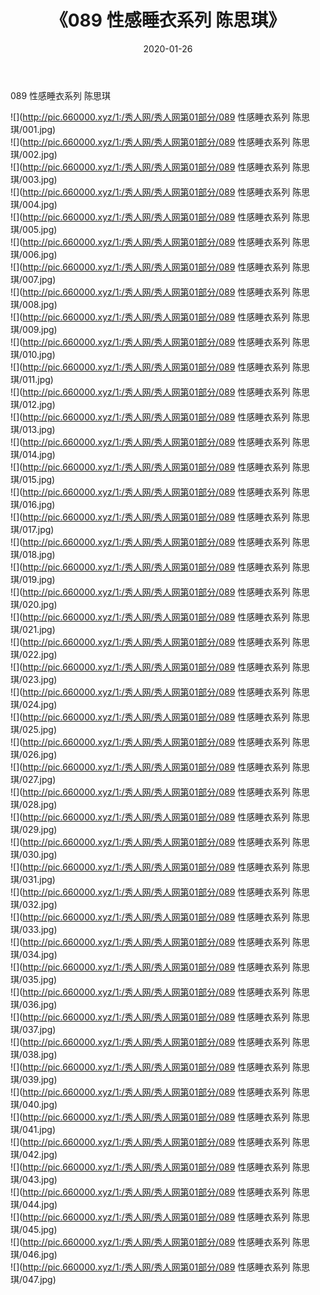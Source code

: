 ﻿---
layout: post
title:  《089 性感睡衣系列 陈思琪》
date:   2020-01-26
img: http://pic.660000.xyz/1:/秀人网/秀人网第01部分/089 性感睡衣系列 陈思琪/000.jpg
categories: [美女, 清纯, 唯美]
---

089 性感睡衣系列 陈思琪

  ![](http://pic.660000.xyz/1:/秀人网/秀人网第01部分/089 性感睡衣系列 陈思琪/001.jpg) <br> ![](http://pic.660000.xyz/1:/秀人网/秀人网第01部分/089 性感睡衣系列 陈思琪/002.jpg) <br> ![](http://pic.660000.xyz/1:/秀人网/秀人网第01部分/089 性感睡衣系列 陈思琪/003.jpg) <br> ![](http://pic.660000.xyz/1:/秀人网/秀人网第01部分/089 性感睡衣系列 陈思琪/004.jpg) <br> ![](http://pic.660000.xyz/1:/秀人网/秀人网第01部分/089 性感睡衣系列 陈思琪/005.jpg) <br> ![](http://pic.660000.xyz/1:/秀人网/秀人网第01部分/089 性感睡衣系列 陈思琪/006.jpg) <br> ![](http://pic.660000.xyz/1:/秀人网/秀人网第01部分/089 性感睡衣系列 陈思琪/007.jpg) <br> ![](http://pic.660000.xyz/1:/秀人网/秀人网第01部分/089 性感睡衣系列 陈思琪/008.jpg) <br> ![](http://pic.660000.xyz/1:/秀人网/秀人网第01部分/089 性感睡衣系列 陈思琪/009.jpg) <br> ![](http://pic.660000.xyz/1:/秀人网/秀人网第01部分/089 性感睡衣系列 陈思琪/010.jpg) <br> ![](http://pic.660000.xyz/1:/秀人网/秀人网第01部分/089 性感睡衣系列 陈思琪/011.jpg) <br> ![](http://pic.660000.xyz/1:/秀人网/秀人网第01部分/089 性感睡衣系列 陈思琪/012.jpg) <br> ![](http://pic.660000.xyz/1:/秀人网/秀人网第01部分/089 性感睡衣系列 陈思琪/013.jpg) <br> ![](http://pic.660000.xyz/1:/秀人网/秀人网第01部分/089 性感睡衣系列 陈思琪/014.jpg) <br> ![](http://pic.660000.xyz/1:/秀人网/秀人网第01部分/089 性感睡衣系列 陈思琪/015.jpg) <br> ![](http://pic.660000.xyz/1:/秀人网/秀人网第01部分/089 性感睡衣系列 陈思琪/016.jpg) <br> ![](http://pic.660000.xyz/1:/秀人网/秀人网第01部分/089 性感睡衣系列 陈思琪/017.jpg) <br> ![](http://pic.660000.xyz/1:/秀人网/秀人网第01部分/089 性感睡衣系列 陈思琪/018.jpg) <br> ![](http://pic.660000.xyz/1:/秀人网/秀人网第01部分/089 性感睡衣系列 陈思琪/019.jpg) <br> ![](http://pic.660000.xyz/1:/秀人网/秀人网第01部分/089 性感睡衣系列 陈思琪/020.jpg) <br> ![](http://pic.660000.xyz/1:/秀人网/秀人网第01部分/089 性感睡衣系列 陈思琪/021.jpg) <br> ![](http://pic.660000.xyz/1:/秀人网/秀人网第01部分/089 性感睡衣系列 陈思琪/022.jpg) <br> ![](http://pic.660000.xyz/1:/秀人网/秀人网第01部分/089 性感睡衣系列 陈思琪/023.jpg) <br> ![](http://pic.660000.xyz/1:/秀人网/秀人网第01部分/089 性感睡衣系列 陈思琪/024.jpg) <br> ![](http://pic.660000.xyz/1:/秀人网/秀人网第01部分/089 性感睡衣系列 陈思琪/025.jpg) <br> ![](http://pic.660000.xyz/1:/秀人网/秀人网第01部分/089 性感睡衣系列 陈思琪/026.jpg) <br> ![](http://pic.660000.xyz/1:/秀人网/秀人网第01部分/089 性感睡衣系列 陈思琪/027.jpg) <br> ![](http://pic.660000.xyz/1:/秀人网/秀人网第01部分/089 性感睡衣系列 陈思琪/028.jpg) <br> ![](http://pic.660000.xyz/1:/秀人网/秀人网第01部分/089 性感睡衣系列 陈思琪/029.jpg) <br> ![](http://pic.660000.xyz/1:/秀人网/秀人网第01部分/089 性感睡衣系列 陈思琪/030.jpg) <br> ![](http://pic.660000.xyz/1:/秀人网/秀人网第01部分/089 性感睡衣系列 陈思琪/031.jpg) <br> ![](http://pic.660000.xyz/1:/秀人网/秀人网第01部分/089 性感睡衣系列 陈思琪/032.jpg) <br> ![](http://pic.660000.xyz/1:/秀人网/秀人网第01部分/089 性感睡衣系列 陈思琪/033.jpg) <br> ![](http://pic.660000.xyz/1:/秀人网/秀人网第01部分/089 性感睡衣系列 陈思琪/034.jpg) <br> ![](http://pic.660000.xyz/1:/秀人网/秀人网第01部分/089 性感睡衣系列 陈思琪/035.jpg) <br> ![](http://pic.660000.xyz/1:/秀人网/秀人网第01部分/089 性感睡衣系列 陈思琪/036.jpg) <br> ![](http://pic.660000.xyz/1:/秀人网/秀人网第01部分/089 性感睡衣系列 陈思琪/037.jpg) <br> ![](http://pic.660000.xyz/1:/秀人网/秀人网第01部分/089 性感睡衣系列 陈思琪/038.jpg) <br> ![](http://pic.660000.xyz/1:/秀人网/秀人网第01部分/089 性感睡衣系列 陈思琪/039.jpg) <br> ![](http://pic.660000.xyz/1:/秀人网/秀人网第01部分/089 性感睡衣系列 陈思琪/040.jpg) <br> ![](http://pic.660000.xyz/1:/秀人网/秀人网第01部分/089 性感睡衣系列 陈思琪/041.jpg) <br> ![](http://pic.660000.xyz/1:/秀人网/秀人网第01部分/089 性感睡衣系列 陈思琪/042.jpg) <br> ![](http://pic.660000.xyz/1:/秀人网/秀人网第01部分/089 性感睡衣系列 陈思琪/043.jpg) <br> ![](http://pic.660000.xyz/1:/秀人网/秀人网第01部分/089 性感睡衣系列 陈思琪/044.jpg) <br> ![](http://pic.660000.xyz/1:/秀人网/秀人网第01部分/089 性感睡衣系列 陈思琪/045.jpg) <br> ![](http://pic.660000.xyz/1:/秀人网/秀人网第01部分/089 性感睡衣系列 陈思琪/046.jpg) <br> ![](http://pic.660000.xyz/1:/秀人网/秀人网第01部分/089 性感睡衣系列 陈思琪/047.jpg) <br>